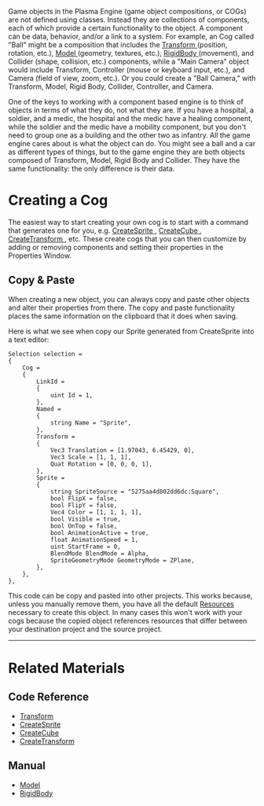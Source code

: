 Game objects in the Plasma Engine (game object compositions, or COGs) are not defined using classes. Instead they are collections of components, each of which provide a certain functionality to the object. A component can be data, behavior, and/or a link to a system. For example, an Cog called "Ball" might be a composition that includes the [ Transform  ](https://github.com/dragonCASTjosh/PlasmaDocs/blob/master/code_reference/class_reference/transform.markdown) (position, rotation, etc.), [ Model  ](https://plasmaengine.github.io/PlasmaDocs/Manual/graphics/models.markdown) (geometry, textures, etc.), [ RigidBody  ](https://plasmaengine.github.io/PlasmaDocs/Manual/physics/rigidbody.markdown) (movement), and Collider (shape, collision, etc.) components, while a "Main Camera" object would include Transform, Controller (mouse or keyboard input, etc.), and Camera (field of view, zoom, etc.). Or you could create a "Ball Camera," with Transform, Model, Rigid Body, Collider, Controller, and Camera.

One of the keys to working with a component based engine is to think of objects in terms of what they do, not what they are. If you have a hospital, a soldier, and a medic, the hospital and the medic have a healing component, while the soldier and the medic have a mobility component, but you don't need to group one as a building and the other two as infantry. All the game engine cares about is what the object can do. You might see a ball and a car as different types of things, but to the game engine they are both objects composed of Transform, Model, Rigid Body and Collider. They have the same functionality: the only difference is their data.

 # Creating a Cog


The easiest way to start creating your own cog is to start with a command that generates one for you, e.g. [ CreateSprite ](https://github.com/dragonCASTjosh/PlasmaDocs/blob/master/code_reference/command_reference.markdown#createsprite), [ CreateCube ](https://github.com/dragonCASTjosh/PlasmaDocs/blob/master/code_reference/command_reference.markdown#createcube), [ CreateTransform ](https://github.com/dragonCASTjosh/PlasmaDocs/blob/master/code_reference/command_reference.markdown#createtransform), etc. These create cogs that you can then customize by adding or removing components and setting their properties in the Properties Window.


 ## Copy & Paste


When creating a new object, you can always copy and paste other objects and alter their properties from there. The copy and paste functionality places the same information on the clipboard that it does when saving.

Here is what we see when copy our Sprite generated from CreateSprite into a text editor:

```
Selection selection = 
{
	Cog = 
	{
		LinkId = 
		{
			uint Id = 1,
		},
		Named = 
		{
			string Name = "Sprite",
		},
		Transform = 
		{
			Vec3 Translation = [1.97043, 6.45429, 0],
			Vec3 Scale = [1, 1, 1],
			Quat Rotation = [0, 0, 0, 1],
		},
		Sprite = 
		{
			string SpriteSource = "5275aa4d802dd6dc:Square",
			bool FlipX = false,
			bool FlipY = false,
			Vec4 Color = [1, 1, 1, 1],
			bool Visible = true,
			bool OnTop = false,
			bool AnimationActive = true,
			float AnimationSpeed = 1,
			uint StartFrame = 0,
			BlendMode BlendMode = Alpha,
			SpriteGeometryMode GeometryMode = ZPlane,
		},
	},
},

```


This code can be copy and pasted into other projects. This works because, unless you manually remove them, you have all the default [Resources](https://plasmaengine.github.io/PlasmaDocs/Manual/architecture/resources.markdown) necessary to create this object. In many cases this won't work with your cogs because the copied object references resources that differ between your destination project and the source project.

---

 # Related Materials
 ## Code Reference
 - [ Transform  ](https://github.com/dragonCASTjosh/PlasmaDocs/blob/master/code_reference/class_reference/transform.markdown)
 - [ CreateSprite ](https://github.com/dragonCASTjosh/PlasmaDocs/blob/master/code_reference/command_reference.markdown#createsprite)
 - [ CreateCube ](https://github.com/dragonCASTjosh/PlasmaDocs/blob/master/code_reference/command_reference.markdown#createcube)
 - [ CreateTransform ](https://github.com/dragonCASTjosh/PlasmaDocs/blob/master/code_reference/command_reference.markdown#createtransform)

 ## Manual
 - [ Model  ](https://plasmaengine.github.io/PlasmaDocs/Manual/graphics/models.markdown)
 - [ RigidBody  ](https://plasmaengine.github.io/PlasmaDocs/Manual/physics/rigidbody.markdown) 

 